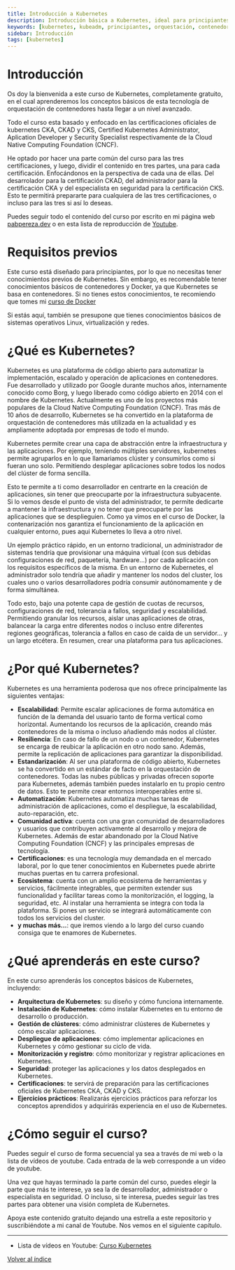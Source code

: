 ```yaml
---
title: Introducción a Kubernetes
description: Introducción básica a Kubernetes, ideal para principiantes que desean aprender sobre esta tecnología de orquestación de contenedores.
keywords: [kubernetes, kubeadm, principiantes, orquestación, contenedores]
sidebar: Introducción
tags: [kubernetes]
---
```


# Introducción
Os doy la bienvenida a este curso de Kubernetes, completamente gratuito, en el cual aprenderemos los conceptos básicos de esta tecnología de orquestación de contenedores hasta llegar a un nivel avanzado.

Todo el curso esta basado y enfocado en las certificaciones oficiales de kubernetes CKA, CKAD y CKS, Certified Kubernetes Administrator, Aplication Developer y Security Specialist respectivamente de la Cloud Native Computing Foundation (CNCF).

He optado por hacer una parte común del curso para las tres certificaciones, y luego, dividir el contenido en tres partes, una para cada certificación. Enfocándonos en la perspectiva de cada una de ellas. Del desarrolador para la certificación CKAD, del administrador para la certificación CKA y del especialista en seguridad para la certificación CKS. Esto te permitirá prepararte para cualquiera de las tres certificaciones, o incluso para las tres si así lo deseas.

Puedes seguir todo el contenido del curso por escrito en mi página web [pabpereza.dev](./README.md) o en esta lista de reproducción de [Youtube](https://www.youtube.com/playlist?list=PLQhxXeq1oc2k9MFcKxqXy5GV4yy7wqSma).

# Requisitos previos
Este curso está diseñado para principiantes, por lo que no necesitas tener conocimientos previos de Kubernetes. Sin embargo, es recomendable tener conocimientos básicos de contenedores y Docker, ya que Kubernetes se basa en contenedores. Si no tienes estos conocimientos, te recomiendo que tomes mi [curso de Docker](../docker/README.md)

Si estás aquí, también se presupone que tienes conocimientos básicos de sistemas operativos Linux, virtualización y redes.

# ¿Qué es Kubernetes?
Kubernetes es una plataforma de código abierto para automatizar la implementación, escalado y operación de aplicaciones en contenedores. Fue desarrollado y utilizado por Google durante muchos años, internamente conocido como Borg, y luego liberado como código abierto en 2014 con el nombre de Kubernetes. Actualmente es uno de los proyectos más populares de la Cloud Native Computing Foundation (CNCF). Tras más de 10 años de desarrollo, Kubernetes se ha convertido en la plataforma de orquestación de contenedores más utilizada en la actualidad y es ampliamente adoptada por empresas de todo el mundo.

Kubernetes permite crear una capa de abstracción entre la infraestructura y las aplicaciones. Por ejemplo, teníendo múltiples servidores, kubernetes permite agruparlos en lo que llamariamos clúster y consumirlos como si fueran uno solo. Permitiendo desplegar aplicaciones sobre todos los nodos del clúster de forma sencilla.

Esto te permite a ti como desarrollador en centrarte en la creación de aplicaciones, sin tener que preocuparte por la infraestructura subyacente. Si lo vemos desde el punto de vista del administrador, te permite dedicarte a mantener la infraestructura y no tener que preocuparte por las aplicaciones que se desplieguien. Como ya vimos en el curso de Docker, la contenarización nos garantiza el funcionamiento de la aplicación en cualquier entorno, pues aqui Kubernetes lo lleva a otro nivel.

Un ejemplo práctico rápido, en un entorno tradicional, un administrador de sistemas tendría que provisionar una máquina virtual (con sus debidas configuraciones de red, paquetería, hardware...) por cada aplicación con los requisitos específicos de la misma. En un entorno de Kubernetes, el administrador solo tendría que añadir y mantener los nodos del cluster, los cuales uno o varios desarrolladores podría consumir autónomamente y de forma simultánea.

Todo esto, bajo una potente capa de gestión de cuotas de recursos, configuraciones de red, tolerancia a fallos, seguridad y escalabilidad. Permitiendo granular los recursos, aislar unas aplicaciones de otras, balancear la carga entre diferentes nodos o incluso entre diferentes regiones geográficas, tolerancia a fallos en caso de caída de un servidor... y un largo etcétera. En resumen, crear una plataforma para tus aplicaciones.


# ¿Por qué Kubernetes?
Kubernetes es una herramienta poderosa que nos ofrece principalmente las siguientes ventajas:
- **Escalabilidad**: Permite escalar aplicaciones de forma automática en función de la demanda del usuario tanto de forma vertical como horizontal. Aumentando los recursos de la aplicación, creando más contenedores de la misma o incluso añadiendo más nodos al clúster.
- **Resiliencia**: En caso de fallo de un nodo o un contenedor, Kubernetes se encarga de reubicar la aplicación en otro nodo sano. Además, permite la replicación de aplicaciones para garantizar la disponibilidad. 
- **Estandarización**: Al ser una plataforma de código abierto, Kubernetes se ha convertido en un estándar de facto en la orquestación de contenedores. Todas las nubes públicas y privadas ofrecen soporte para Kubernetes, además también puedes instalarlo en tu propio centro de datos. Esto te permite crear entornos interoperables entre si.
- **Automatización**: Kubernetes automatiza muchas tareas de administración de aplicaciones, como el despliegue, la escalabilidad, auto-reparación, etc.
- **Comunidad activa**: cuenta con una gran comunidad de desarrolladores y usuarios que contribuyen activamente al desarrollo y mejora de Kubernetes. Además de estar abandonado por la Cloud Native Computing Foundation (CNCF) y las principales empresas de tecnología.
- **Certificaciones**: es una tecnología muy demandada en el mercado laboral, por lo que tener conocimientos en Kubernetes puede abrirte muchas puertas en tu carrera profesional. 
- **Ecosistema**: cuenta con un amplio ecosistema de herramientas y servicios, fácilmente integrables, que permiten extender sus funcionalidad y facilitar tareas como la monitorización, el logging, la seguridad, etc. Al instalar una herramienta se integra con toda la plataforma. Si pones un servicio se integrará automáticamente con todos los servicios del cluster.
- **y muchas más...**: que iremos viendo a lo largo del curso cuando consiga que te enamores de Kubernetes.


# ¿Qué aprenderás en este curso?
En este curso aprenderás los conceptos básicos de Kubernetes, incluyendo:
- **Arquitectura de Kubernetes**: su diseño y cómo funciona internamente.
- **Instalación de Kubernetes**: cómo instalar Kubernetes en tu entorno de desarrollo o producción.
- **Gestión de clústeres**: cómo administrar clústeres de Kubernetes y cómo escalar aplicaciones.
- **Despliegue de aplicaciones**: cómo implementar aplicaciones en Kubernetes y cómo gestionar su ciclo de vida.
- **Monitorización y registro**: cómo monitorizar y registrar aplicaciones en Kubernetes.
- **Seguridad**: proteger las aplicaciones y los datos desplegados en Kubernetes.
- **Certificaciones**: te servirá de preparación para las certificaciones oficiales de Kubernetes CKA, CKAD y CKS.
- **Ejercicios prácticos**: Realizarás ejercicios prácticos para reforzar los conceptos aprendidos y adquirirás experiencia en el uso de Kubernetes.

# ¿Cómo seguir el curso?
Puedes seguir el curso de forma secuencial ya sea a través de mi web o la lista de vídeos de youtube. Cada entrada de la web corresponde a un vídeo de youtube.

Una vez que hayas terminado la parte común del curso, puedes elegir la parte que más te interese, ya sea la de desarrollador, administrador o especialista en seguridad. O incluso, si te interesa, puedes seguir las tres partes para obtener una visión completa de Kubernetes.

Apoya este contenido gratuito dejando una estrella a este repositorio y suscribiéndote a mi canal de Youtube. Nos vemos en el siguiente capítulo.

---
* Lista de vídeos en Youtube: [Curso Kubernetes](https://www.youtube.com/playlist?list=PLQhxXeq1oc2k9MFcKxqXy5GV4yy7wqSma)

[Volver al índice](README.md#índice)